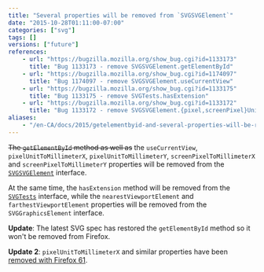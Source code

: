 ```yaml
---
title: "Several properties will be removed from `SVGSVGElement`"
date: "2015-10-28T01:11:00-07:00"
categories: ["svg"]
tags: []
versions: ["future"]
references:
    - url: "https://bugzilla.mozilla.org/show_bug.cgi?id=1133173"
      title: "Bug 1133173 - remove SVGSVGElement.getElementById"
    - url: "https://bugzilla.mozilla.org/show_bug.cgi?id=1174097"
      title: "Bug 1174097 - remove SVGSVGElement.useCurrentView"
    - url: "https://bugzilla.mozilla.org/show_bug.cgi?id=1133175"
      title: "Bug 1133175 - remove SVGTests.hasExtension"
    - url: "https://bugzilla.mozilla.org/show_bug.cgi?id=1133172"
      title: "Bug 1133172 - remove SVGSVGElement.{pixel,screenPixel}UnitToMillimeter{X,Y}"
aliases:
    - "/en-CA/docs/2015/getelementbyid-and-several-properties-will-be-removed-from-svgsvgelement/"
---
```

<del>The `getElementById` method as well as</del> the `useCurrentView`, `pixelUnitToMillimeterX`, `pixelUnitToMillimeterY`, `screenPixelToMillimeterX` and `screenPixelToMillimeterY` properties will be removed from the [`SVGSVGElement`](https://developer.mozilla.org/en-US/docs/Web/API/SVGSVGElement) interface.

At the same time, the `hasExtension` method will be removed from the [`SVGTests`](https://developer.mozilla.org/en-US/docs/Web/API/SVGTests) interface, while the `nearestViewportElement` and `farthestViewportElement` properties will be removed from the `SVGGraphicsElement` interface.

**Update**: The latest SVG spec has restored the `getElementById` method so it won't be removed from Firefox.

**Update 2**: `pixelUnitToMillimeterX` and similar properties have been [removed with Firefox 61](https://www.fxsitecompat.com/en-CA/docs/2018/pixelunittomillimeterx-and-similar-properties-have-been-removed-from-svgsvgelement/).
